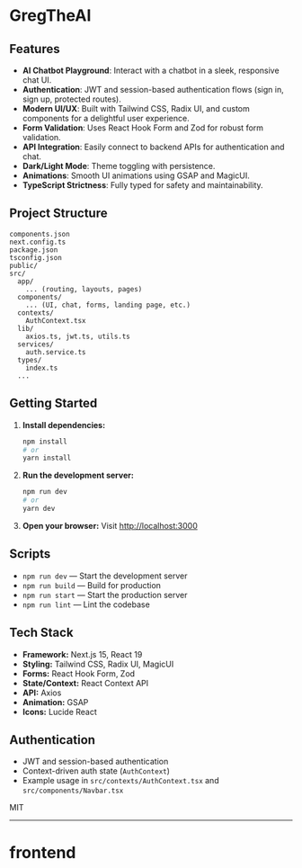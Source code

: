 # GregTheAI

## Features

- **AI Chatbot Playground**: Interact with a chatbot in a sleek, responsive chat UI.
- **Authentication**: JWT and session-based authentication flows (sign in, sign up, protected routes).
- **Modern UI/UX**: Built with Tailwind CSS, Radix UI, and custom components for a delightful user experience.
- **Form Validation**: Uses React Hook Form and Zod for robust form validation.
- **API Integration**: Easily connect to backend APIs for authentication and chat.
- **Dark/Light Mode**: Theme toggling with persistence.
- **Animations**: Smooth UI animations using GSAP and MagicUI.
- **TypeScript Strictness**: Fully typed for safety and maintainability.

## Project Structure

```
components.json
next.config.ts
package.json
tsconfig.json
public/
src/
  app/
    ... (routing, layouts, pages)
  components/
    ... (UI, chat, forms, landing page, etc.)
  contexts/
    AuthContext.tsx
  lib/
    axios.ts, jwt.ts, utils.ts
  services/
    auth.service.ts
  types/
    index.ts
  ...
```

## Getting Started

1. **Install dependencies:**

   ```bash
   npm install
   # or
   yarn install
   ```

2. **Run the development server:**

   ```bash
   npm run dev
   # or
   yarn dev
   ```

3. **Open your browser:**
   Visit [http://localhost:3000](http://localhost:3000)

## Scripts

- `npm run dev` — Start the development server
- `npm run build` — Build for production
- `npm run start` — Start the production server
- `npm run lint` — Lint the codebase

## Tech Stack

- **Framework:** Next.js 15, React 19
- **Styling:** Tailwind CSS, Radix UI, MagicUI
- **Forms:** React Hook Form, Zod
- **State/Context:** React Context API
- **API:** Axios
- **Animation:** GSAP
- **Icons:** Lucide React

## Authentication

- JWT and session-based authentication
- Context-driven auth state (`AuthContext`)
- Example usage in `src/contexts/AuthContext.tsx` and `src/components/Navbar.tsx`

MIT

---
# frontend
